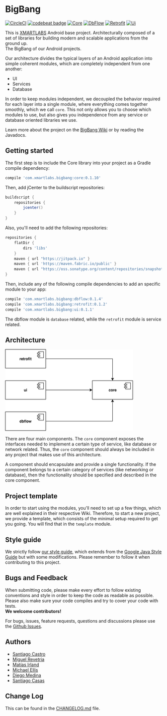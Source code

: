 # BigBang

[![CircleCI](https://circleci.com/gh/xmartlabs/bigbang.svg?style=svg)](https://circleci.com/gh/xmartlabs/Android-Base-Project)
[![codebeat badge](https://codebeat.co/badges/af8770f0-d2bf-47d1-a504-6dee56b99312)](https://codebeat.co/projects/github-com-xmartlabs-android-base-project-master)
[![Core](https://api.bintray.com/packages/xmartlabs/Android-Base-Project/Core/images/download.svg)](https://bintray.com/xmartlabs/Android-Base-Project/Core/_latestVersion)
[![DbFlow](https://api.bintray.com/packages/xmartlabs/Android-Base-Project/DbFlow/images/download.svg)](https://bintray.com/xmartlabs/Android-Base-Project/DbFlow/_latestVersion)
[![Retrofit](https://api.bintray.com/packages/xmartlabs/Android-Base-Project/Retrofit/images/download.svg)](https://bintray.com/xmartlabs/Android-Base-Project/Retrofit/_latestVersion)
[![Ui](https://api.bintray.com/packages/xmartlabs/Android-Base-Project/Ui/images/download.svg)](https://bintray.com/xmartlabs/Android-Base-Project/Ui/_latestVersion)


This is [XMARTLABS](https://xmartlabs.com) Android base project. Architecturally composed of a set of libraries for building modern and scalable applications from the ground up.
<br>The BigBang of our Android projects.

Our architecture divides the typical layers of an Android application into simple coherent modules, which are completely independent from one another:
* UI
* Services
* Database

In order to keep modules independent, we decoupled the behavior required for each layer into a single module, where everything comes together smoothly, which we call `core`. This not only allows you to choose which modules to use, but also gives you independence from any service or database oriented libraries we use.

Learn more about the project on the [BigBang Wiki](https://github.com/xmartlabs/bigbang/wiki) or by reading the Javadocs.

## Getting started

The first step is to include the Core library into your project as a Gradle compile dependency:

```groovy
compile 'com.xmartlabs.bigbang:core:0.1.10'
```

Then, add jCenter to the buildscript repositories:

```groovy
buildscript {
    repositories {
        jcenter()
    }
}
```

Also, you'll need to add the following repositories:

```groovy
repositories {
    flatDir {
        dirs 'libs'
    }
    maven { url "https://jitpack.io" }
    maven { url 'https://maven.fabric.io/public' }
    maven { url "https://oss.sonatype.org/content/repositories/snapshots/" }
}
```

Then, include any of the following compile dependencies to add an specific module to your app:
```groovy
compile 'com.xmartlabs.bigbang:dbflow:0.1.4'
compile 'com.xmartlabs.bigbang:retrofit:0.1.2'
compile 'com.xmartlabs.bigbang:ui:0.1.1'
```

The dbflow module is `database` related, while the `retrofit` module is service related.

## Architecture

![Architecture](architecture.png)

There are four main components. The `core` component exposes the 
interfaces needed to implement a certain type of service, like database or network related.
Thus, the `core` component should always be included in any project that makes use of this
architecture.

A component should encapsulate and provide a single functionality. If the component belongs to a certain category of services (like networking or database), then the functionality
should be specified and described in the core component.

## Project template

In order to start using the modules, you'll need to set up a few things, which are well
explained in their respective Wiki. Therefore, to start a new project, we provide a
template, which consists of the minimal setup required to get you going.
You will find that in the `template` module.

## Style guide

We strictly follow [our style guide](https://github.com/xmartlabs/Android-Style-Guide), which extends from the [Google Java Style Guide](http://google.github.io/styleguide/javaguide.html) but with some modifications. Please remember to follow it when contributing to this project.

## Bugs and Feedback

When submitting code, please make every effort to follow existing conventions and style in order to keep the code as readable as possible. Please also make sure your code compiles and try to cover your code with tests.
<br><b>We welcome contributors!</b>

For bugs, issues, feature requests, questions and discussions please use the [Github Issues](https://github.com/xmartlabs/bigbang/issues).

## Authors

* [Santiago Castro](https://github.com/bryant1410)
* [Miguel Revetria](https://github.com/m-revetria)
* [Matías Irland](https://github.com/matir91)
* [Michael Ellis](https://github.com/michaelEllisUy)
* [Diego Medina](https://github.com/diegomedina248)
* [Santiago Casas](https://github.com/chacaa)

## Change Log

This can be found in the [CHANGELOG.md](CHANGELOG.md) file.



